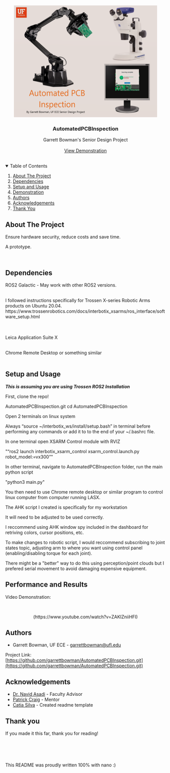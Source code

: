 <!-- PROJECT LOGO -->
<br />
<p align="center">
  <img src="images/main2.png" width="450" height="350">

  <h3 align="center"> AutomatedPCBInspection</h3>

  <p align="center">
    Garrett Bowman's Senior Design Project
    <br />
    <br />
    <a href="#performance-and-results">View Demonstration</a>
    <br />
  </p>
</p>

<br />

<!-- TABLE OF CONTENTS -->
<details open="open">
  <summary>Table of Contents</summary>
  <ol>
    <li><a href="#about-the-project">About The Project</a></li>
    <li><a href="#dependencies">Dependencies</a></li>
    <li><a href="#setup-and-usage">Setup and Usage</a></li>
    <li><a href="#Demonstration">Demonstration</a></li>
    <li><a href="#authors">Authors</a></li>
    <li><a href="#acknowledgements">Acknowledgements</a></li>
    <li><a href="#thank-you">Thank You</a></li>
  </ol>
</details>


<!-- ABOUT THE PROJECT -->
## About The Project
Ensure hardware security, reduce costs and save time.

A prototype.
<br />

<!--
<p align="center">
    DFgdfgwlkjgowdfglwfdg
    <img src=images/eye.png width=432 height=288>
</p>
-->

<!-- (more information and explanation may be added here) -->
<br />

<!-- Dependencies -->
## Dependencies

<!-- <img src=images/galac.jpg>  -->
ROS2 Galactic - May work with other ROS2 versions.

<br />
<!--<img src=images/ros2.png>  -->
I followed instructions specifically for Trossen X-series Robotic Arms products on Ubuntu 20.04. https://www.trossenrobotics.com/docs/interbotix_xsarms/ros_interface/software_setup.html

<br />
<br />
<br />

Leica Application Suite X 

<br />
<!-- <img src=images/realsense.png> Realsense D405 Depth Camera or similar  -->
Chrome Remote Desktop or something similar

<br />
  
<!-- <img src=images/py3.png width=100 height=100>  -->

<br />

<!-- Setup and Usage -->

## Setup and Usage

***This is assuming you are using Trossen ROS2 Installation***


First, clone the repo!

AutomatedPCBInspection.git
cd AutomatedPCBInspection

Open 2 terminals on linux system

Always “source  ~/interbotix_ws/install/setup.bash” in terminal before performing any commands or add it to to the end of your ~/.bashrc file.

In one terminal open XSARM Control module with RVIZ

"“ros2 launch interbotix_xsarm_control xsarm_control.launch.py robot_model:=vx300”"

In other terminal, navigate to AutomatedPCBInspection folder, run the main python script 

"python3 main.py"

You then need to use Chrome remote desktop or similar program to control linux computer from computer running LASX.

The AHK script I created is specifically for my workstation

It will need to be adjusted to be used correctly.

I reccommend using AHK window spy included in the dashboard for retriving colors, cursor positions, etc.

To make changes to robotic script, I would reccommend subscribing to joint states topic, adjusting arm to where you want using control panel (enabling/disabling torque for each joint).

There might be a "better" way to do this using perception/point clouds but I prefered serial movement to avoid damaging expensive equipment.

<!-- Performance and Results -->
## Performance and Results

Video Demonstration:

<br />

<p align="center">   
  (https://www.youtube.com/watch?v=ZAKIZniiHFI)
</p>

<!-- Authors -->
## Authors

* Garrett Bowman, UF ECE - garrettbowman@ufl.edu

Project Link: [https://github.com/garrettbowman/AutomatedPCBInspection.git](https://github.com/garrettbowman/AutomatedPCBInspection.git)


<!-- ACKNOWLEDGEMENTS -->
## Acknowledgements

* [Dr. Navid Asadi](https://faculty.eng.ufl.edu/catia-silva/) - Faculty Advisor
* [Patrick Craig](https://faculty.eng.ufl.edu/catia-silva/) - Mentor
* [Catia Silva](https://faculty.eng.ufl.edu/catia-silva/) - Created readme template

## Thank you

If you made it this far, thank you for reading!

<br />
<br />
<br />
<br />
This README was proudly written 100% with nano :)

